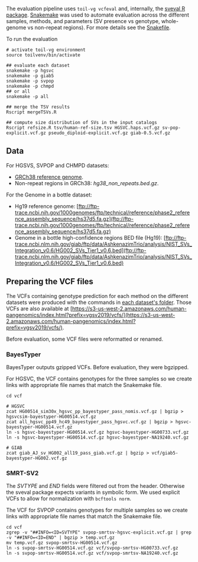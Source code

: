 The evaluation pipeline uses `toil-vg vcfeval` and, internally, the [sveval R package](https://github.com/jmonlong/sveval).
[Snakemake](https://snakemake.readthedocs.io/en/stable/) was used to automate evaluation across the different samples, methods, and parameters (SV presence vs genotype, whole-genome vs non-repeat regions).
For more details see the [Snakefile](Snakefile).

To run the evaluation

```
# activate toil-vg environment
source toilvenv/bin/activate

## evaluate each dataset
snakemake -p hgsvc
snakemake -p giab5
snakemake -p svpop
snakemake -p chmpd
## or all 
snakemake -p all

## merge the TSV results
Rscript mergeTSVs.R

## compute size distribution of SVs in the input catalogs
Rscript refsize.R tsv/human-ref-size.tsv HGSVC.haps.vcf.gz sv-pop-explicit.vcf.gz pseudo_diploid-explicit.vcf.gz giab-0.5.vcf.gz
```

## Data

For HGSVS, SVPOP and CHMPD datasets:

- [GRCh38 reference genome](http://hgdownload.soe.ucsc.edu/goldenPath/hg38/bigZips/hg38.fa.gz).
- Non-repeat regions in GRCh38: *hg38_non_repeats.bed.gz*.

For the Genome in a bottle dataset:

- Hg19 reference genome: [ftp://ftp-trace.ncbi.nih.gov/1000genomes/ftp/technical/reference/phase2_reference_assembly_sequence/hs37d5.fa.gz](ftp://ftp-trace.ncbi.nih.gov/1000genomes/ftp/technical/reference/phase2_reference_assembly_sequence/hs37d5.fa.gz)
- Genome in a bottle high-confidence regions BED file (Hg19): [ftp://ftp-trace.ncbi.nlm.nih.gov/giab/ftp/data/AshkenazimTrio/analysis/NIST_SVs_Integration_v0.6/HG002_SVs_Tier1_v0.6.bed](ftp://ftp-trace.ncbi.nlm.nih.gov/giab/ftp/data/AshkenazimTrio/analysis/NIST_SVs_Integration_v0.6/HG002_SVs_Tier1_v0.6.bed)


## Preparing the VCF files

The VCFs containing genotype prediction for each method on the different datasets were produced with the commands in [each dataset's folder](..).
Those VCFs are also available at [https://s3-us-west-2.amazonaws.com/human-pangenomics/index.html?prefix=vgsv2019/vcfs/](https://s3-us-west-2.amazonaws.com/human-pangenomics/index.html?prefix=vgsv2019/vcfs/). 

Before evaluation, some VCF files were reformatted or renamed.

### BayesTyper

BayesTyper outputs gzipped VCFs. 
Before evaluation, they were bgzipped.

For HGSVC, the VCF contains genotypes for the three samples so we create links with appropriate file names that match the Snakemake file.

```
cd vcf

# HGSVC
zcat HG00514_sim30x_hgsvc_pp_bayestyper_pass_nomis.vcf.gz | bgzip > hgsvcsim-bayestyper-HG00514.vcf.gz
zcat all_hgsvc_pp49_hc49_bayestyper_pass_hgsvc.vcf.gz | bgzip > hgsvc-bayestyper-HG00514.vcf.gz
ln -s hgsvc-bayestyper-HG00514.vcf.gz hgsvc-bayestyper-HG00733.vcf.gz
ln -s hgsvc-bayestyper-HG00514.vcf.gz hgsvc-bayestyper-NA19240.vcf.gz

# GIAB
zcat giab_AJ_sv_HG002_all19_pass_giab.vcf.gz | bgzip > vcf/giab5-bayestyper-HG002.vcf.gz
```

### SMRT-SV2

The *SVTYPE* and *END* fields were filtered out from the header.
Otherwise the sveval package expects variants in symbolic form.
We used explicit VCFs to allow for normalization with `bcftools norm`.

The VCF for SVPOP contains genotypes for multiple samples so we create links with appropriate file names that match the Snakemake file.

```
cd vcf
zgrep -v "##INFO=<ID=SVTYPE" svpop-smrtsv-hgsvc-explicit.vcf.gz | grep -v "##INFO=<ID=END" | bgzip > temp.vcf.gz
mv temp.vcf.gz svpop-smrtsv-HG00514.vcf.gz
ln -s svpop-smrtsv-HG00514.vcf.gz vcf/svpop-smrtsv-HG00733.vcf.gz
ln -s svpop-smrtsv-HG00514.vcf.gz vcf/svpop-smrtsv-NA19240.vcf.gz
```

